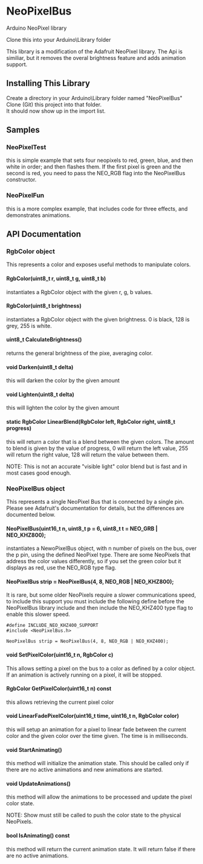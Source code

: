 # NeoPixelBus

Arduino NeoPixel library

Clone this into your Arduino\Library folder

This library is a modification of the Adafruit NeoPixel library.
The Api is similiar, but it removes the overal brightness feature and adds animation support.

## Installing This Library
Create a directory in your Arduino\Library folder named "NeoPixelBus"
Clone (Git) this project into that folder.  
It should now show up in the import list.

## Samples
### NeoPixelTest
this is simple example that sets four neopixels to red, green, blue, and then white in order; and then flashes them.  If the first pixel is green and the second is red, you need to pass the NEO_RGB flag into the NeoPixelBus constructor.
### NeoPixelFun
this is a more complex example, that includes code for three effects, and demonstrates animations.

## API Documentation

### RgbColor object
This represents a color and exposes useful methods to manipulate colors.

#### RgbColor(uint8_t r, uint8_t g, uint8_t b)
instantiates a RgbColor object with the given r, g, b values.

#### RgbColor(uint8_t brightness)
instantiates a RgbColor object with the given brightness. 0 is black, 128 is grey, 255 is white.

#### uint8_t CalculateBrightness()
returns the general brightness of the pixe, averaging color.

#### void Darken(uint8_t delta)
this will darken the color by the given amount

#### void Lighten(uint8_t delta)
this will lighten the color by the given amount

#### static RgbColor LinearBlend(RgbColor left, RgbColor right, uint8_t progress)
this will return a color that is a blend between the given colors.  The amount to blend is given by the value of progress, 0 will return the left value, 255 will return the right value, 128 will return the value between them.

NOTE:  This is not an accurate "visible light" color blend but is fast and in most cases good enough.

### NeoPixelBus object
This represents a single NeoPixel Bus that is connected by a single pin.  Please see Adafruit's documentation for details, but the differences are documented below.

#### NeoPixelBus(uint16_t n, uint8_t p = 6, uint8_t t = NEO_GRB | NEO_KHZ800);
instantiates a NewoPixelBus object, with n number of pixels on the bus, over the p pin, using the defined NeoPixel type.
There are some NeoPixels that address the color values differently, so if you set the green color but it displays as red, use the NEO_RGB type flag.

#### NeoPixelBus strip = NeoPixelBus(4, 8, NEO_RGB | NEO_KHZ800);
It is rare, but some older NeoPixels require a slower communications speed, to include this support you must include the following define before the NeoPixelBus library include and then include the NEO_KHZ400 type flag to enable this slower speed.

```
#define INCLUDE_NEO_KHZ400_SUPPORT 
#include <NeoPixelBus.h>

NeoPixelBus strip = NeoPixelBus(4, 8, NEO_RGB | NEO_KHZ400);
```

#### void SetPixelColor(uint16_t n, RgbColor c)
This allows setting a pixel on the bus to a color as defined by a color object.	If an animation is actively running on a pixel, it will be stopped.

#### RgbColor GetPixelColor(uint16_t n) const
this allows retrieving the current pixel color

#### void LinearFadePixelColor(uint16_t time, uint16_t n, RgbColor color)
this will setup an animation for a pixel to linear fade between the current color and the given color over the time given.  The time is in milliseconds.

#### void StartAnimating()
this method will initialize the animation state.  This should be called only if there are no active animations and new animations are started.  

#### void UpdateAnimations()
this method will allow the animations to be processed and update the pixel color state. 

NOTE:  Show must still be called to push the color state to the physical NeoPixels.

#### bool IsAnimating() const
this method will return the current animation state.  It will return false if there are no active animations.
